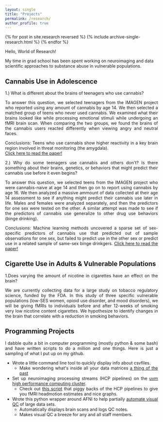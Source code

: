 ```yaml
---
layout: single
title: "Projects"
permalink: /research/
author_profile: true
---
```

{% for post in site.research reversed %}
  {% include archive-single-research.html %}
{% endfor %}

Hello, World of Research!

My time in grad school has been spent working on neuroimaging and data scientific approaches to substance abuse in vulnerable populations.

## Cannabis Use in Adolescence
<div style="text-align: justify">
<p>
1.) What is different about the brains of teenagers who use cannabis?

To answer this question, we selected teenagers from the IMAGEN project who reported using any amount of cannabis by age 14. We then 
selected a matched group of teens who never used cannabis. We examined what their brains looked like while processing emotional stimuli 
while undergoing an fMRI brain scan. When comparing the two groups, we found the brains of the cannabis users 
reacted differently when viewing angry and neutral faces.

Conclusions: Teens who use cannabis show higher reactivity in a key brain region involved in threat monitoring (the amygdala).  
<a href="https://philipspechler.github.io/publication/Publication1_Spechler_DCN_2015">Click here to read the paper!</a>
</p></div>

<div style="text-align: justify">
<p>
2.) Why do some teenagers use cannabis and others don't? Is there something about their brains, genetics, or behaviors that might predict 
their cannabis use before it even begins? 

To answer this question, we selected teens from the IMAGEN project who were cannabis-naive at age 14 and then go on to report using 
cannabis by age 16. We then analyzed a massive ammount of data collected at their age 14 assessment to see if anything might
predict their cannabis use later in life. Males and females were analyzed separately, and then the predictors for one sex were tested on 
the other. A similar attempt was made to see if the predictors of cannabis use generalize to other drug use behaviors (binge drinking).

Conclusions: Machine learning methods uncovered a sparse set of sex-specific predictors of cannabis use that predicted out of sample 
observations for one sex, but failed to predict use in the other sex or predict use in a related sample of same-sex binge drinkgers. 
<a href="https://philipspechler.github.io/publication/Publication2_Spechler_EJN_2018">Click here to read the paper!</a>
</p></div>

## Cigarette Use in Adults & Vulnerable Populations
<div style="text-align: justify">
<p>
  
1.Does varying the amount of nicotine in cigarettes have an effect on the brain?

We are currently collecting data for a large study on tobacco regulatory science, funded by the FDA. In this study of three specific 
vulnerable populations (low-SES women, opioid use disorder, and mood disorders), we will be giving fMRIs to individuals before and after 
12-weeks of smoking very low nicotine content cigarettes. We hypothesize to identify changes in the brain that correlate with a 
reduction in smoking behaviors. 
</p></div>

## Programming Projects
<div style="text-align: justify">
<p>
I dabble quite a bit in computer programming (mostly python & some bash) and have written scripts to do a million and one things. Here is 
just a sampling of what I put up on my github.  
<ul><li>Wrote a little command line tool to quickly display info about csvfiles.
    <ul><li>Make wondering what's inside all your data matrices <a href="https://github.com/PhilipSpechler/csvnome">a thing of the past</a
        </li></ul>
      </li>
  <li>Set up neuroimaging processing streams (HCP pipelines) on the <a href="https://www.uvm.edu/vacc">uvm high performance computing 
  cluster</a>.
  <ul><li>Check out <a href="https://github.com/PhilipSpechler/fMRI-HeadMotion-Checker">this script</a> that piggy backs of the HCP
    pipelines to give you fMRI headmotion estimates and nice graphs.</li></ul>
<li>Wrote this python wrapper around AFNI to help partially <a href="https://github.com/PhilipSpechler/Visual_QC_for_MRI_Datasets">automate 
 visual QC</a> of large data sets.
  <ul><li>Automatically displays brain scans and logs QC notes.</li>
    <li>Makes visual QC a breeze for any and all staff members.</li>
  </ul>
  </ul>
</p>
</div>
